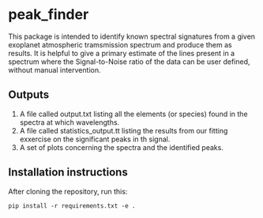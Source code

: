 # peak_finder
This package is intended to identify known spectral signatures from a given exoplanet atmospheric tramsmission spectrum and produce them as results.
It is helpful to give a primary estimate of the lines present in a spectrum where the Signal-to-Noise ratio of the data can be user defined, without manual intervention.

## Outputs

1. A file called output.txt listing all the elements (or species) found in the spectra at which wavelengths.
2. A file called statistics_output.tt listing the results from our fitting exxercise on the significant peaks in th signal.
3. A set of plots concerning the spectra and the identified peaks.

## Installation instructions

After cloning the repository, run this:

```pip install -r requirements.txt -e .```
